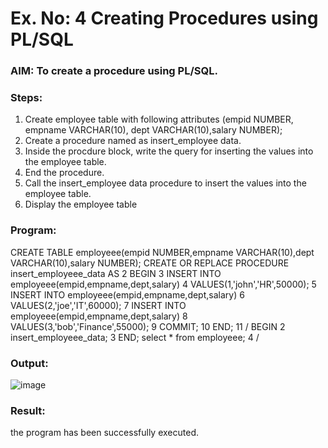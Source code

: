 # Ex. No: 4 Creating Procedures using PL/SQL

### AIM: To create a procedure using PL/SQL.

### Steps:
1. Create employee table with following attributes (empid NUMBER, empname VARCHAR(10), dept VARCHAR(10),salary NUMBER);
2. Create a procedure named as insert_employee data.
3. Inside the procdure block, write the query for inserting the values into the employee table.
4. End the procedure.
5. Call the insert_employee data procedure to insert the values into the employee table.
6. Display the employee table

### Program:
CREATE TABLE employeee(empid NUMBER,empname VARCHAR(10),dept VARCHAR(10),salary NUMBER);
 CREATE OR REPLACE PROCEDURE insert_employeee_data AS
  2  BEGIN
  3  INSERT INTO employeee(empid,empname,dept,salary)
  4  VALUES(1,'john','HR',50000);
  5  INSERT INTO employeee(empid,empname,dept,salary)
  6  VALUES(2,'joe','IT',60000);
  7  INSERT INTO employeee(empid,empname,dept,salary)
  8  VALUES(3,'bob','Finance',55000);
  9  COMMIT;
 10  END;
 11  /
BEGIN
  2  insert_employeee_data;
  3  END;
    select * from employeee;
  4  /

### Output:
![image](https://github.com/lokesh-khanna/Ex-No-4-Creating-Procedures-using-PL-SQL/assets/119606216/814a5f1e-79fe-4a24-8c32-7b23b5c5e3e4)


### Result:
the program has been successfully executed.
